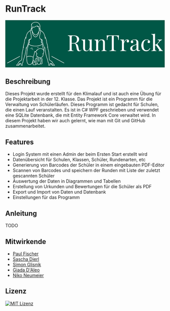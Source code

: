 # RunTrack
![Logo](https://raw.githubusercontent.com/KreativeName1/RunTrack/main/Images/RunTrack_Logo_Farbe.png)

## Beschreibung
Dieses Projekt wurde erstellt für den Klimalauf
und ist auch eine Übung für die Projektarbeit in der 12. Klasse.
Das Projekt ist ein Programm für die Verwaltung von Schülerläufen.
Dieses Programm ist gedacht für Schulen, die einen Lauf veranstalten.
Es ist in C# WPF geschrieben und verwendet eine SQLite Datenbank, die mit Entity Framework Core verwaltet wird.
In diesem Projekt haben wir auch gelernt, wie man mit Git und GitHub zusammenarbeitet.

## Features
- Login System mit einen Admin der beim Ersten Start erstellt wird
- Datenübersicht für Schulen, Klassen, Schüler, Rundenarten, etc
- Generierung von Barcodes der Schüler in einem eingebauten PDF-Editor
- Scannen von Barcodes und speichern der Runden mit Liste der zuletzt gescannten Schüler
- Auswertung der Daten in Diagrammen und Tabellen
- Erstellung von Urkunden und Bewertungen für die Schüler als PDF
- Export und Import von Daten und Datenbank
- Einstellungen für das Programm

## Anleitung
TODO

## Mitwirkende
- [Paul Fischer](https://github.com/Fuxson)
- [Sascha Dierl](https://github.com/KreativeName1)
- [Simon Glisnik](https://github.com/CyberEnte)
- [Giada D'Aleo](https://github.com/GD1900)
- [Niko Neumeier](https://github.com/user10201)

## Lizenz
[![MIT Lizenz](https://img.shields.io/badge/License-MIT-yellow.svg)](https://opensource.org/licenses/MIT)
